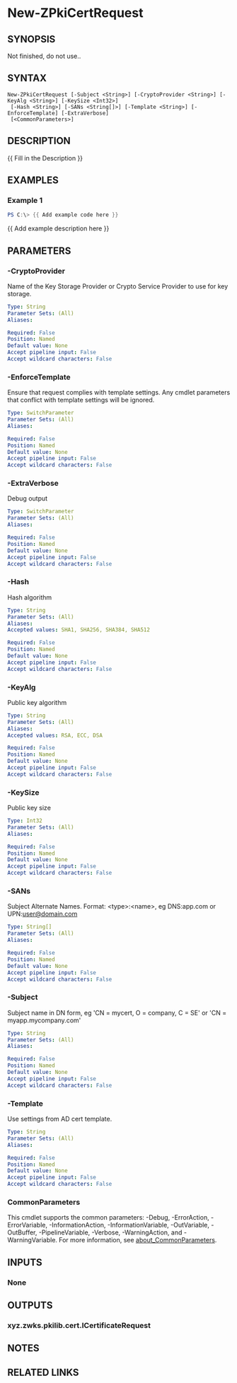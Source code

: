 ﻿---
external help file: PkiCertClient.dll-Help.xml
Module Name: ZPki
online version:
schema: 2.0.0
---

# New-ZPkiCertRequest

## SYNOPSIS
Not finished, do not use..

## SYNTAX

```
New-ZPkiCertRequest [-Subject <String>] [-CryptoProvider <String>] [-KeyAlg <String>] [-KeySize <Int32>]
 [-Hash <String>] [-SANs <String[]>] [-Template <String>] [-EnforceTemplate] [-ExtraVerbose]
 [<CommonParameters>]
```

## DESCRIPTION
{{ Fill in the Description }}

## EXAMPLES

### Example 1
```powershell
PS C:\> {{ Add example code here }}
```

{{ Add example description here }}

## PARAMETERS

### -CryptoProvider
Name of the Key Storage Provider or Crypto Service Provider to use for key storage.

```yaml
Type: String
Parameter Sets: (All)
Aliases:

Required: False
Position: Named
Default value: None
Accept pipeline input: False
Accept wildcard characters: False
```

### -EnforceTemplate
Ensure that request complies with template settings.
Any cmdlet parameters that conflict with template settings will be ignored.

```yaml
Type: SwitchParameter
Parameter Sets: (All)
Aliases:

Required: False
Position: Named
Default value: None
Accept pipeline input: False
Accept wildcard characters: False
```

### -ExtraVerbose
Debug output

```yaml
Type: SwitchParameter
Parameter Sets: (All)
Aliases:

Required: False
Position: Named
Default value: None
Accept pipeline input: False
Accept wildcard characters: False
```

### -Hash
Hash algorithm

```yaml
Type: String
Parameter Sets: (All)
Aliases:
Accepted values: SHA1, SHA256, SHA384, SHA512

Required: False
Position: Named
Default value: None
Accept pipeline input: False
Accept wildcard characters: False
```

### -KeyAlg
Public key algorithm

```yaml
Type: String
Parameter Sets: (All)
Aliases:
Accepted values: RSA, ECC, DSA

Required: False
Position: Named
Default value: None
Accept pipeline input: False
Accept wildcard characters: False
```

### -KeySize
Public key size

```yaml
Type: Int32
Parameter Sets: (All)
Aliases:

Required: False
Position: Named
Default value: None
Accept pipeline input: False
Accept wildcard characters: False
```

### -SANs
Subject Alternate Names.
Format: \<type\>:\<name\>, eg DNS:app.com or UPN:user@domain.com

```yaml
Type: String[]
Parameter Sets: (All)
Aliases:

Required: False
Position: Named
Default value: None
Accept pipeline input: False
Accept wildcard characters: False
```

### -Subject
Subject name in DN form, eg 'CN = mycert, O = company, C = SE' or 'CN = myapp.mycompany.com'

```yaml
Type: String
Parameter Sets: (All)
Aliases:

Required: False
Position: Named
Default value: None
Accept pipeline input: False
Accept wildcard characters: False
```

### -Template
Use settings from AD cert template.

```yaml
Type: String
Parameter Sets: (All)
Aliases:

Required: False
Position: Named
Default value: None
Accept pipeline input: False
Accept wildcard characters: False
```

### CommonParameters
This cmdlet supports the common parameters: -Debug, -ErrorAction, -ErrorVariable, -InformationAction, -InformationVariable, -OutVariable, -OutBuffer, -PipelineVariable, -Verbose, -WarningAction, and -WarningVariable. For more information, see [about_CommonParameters](http://go.microsoft.com/fwlink/?LinkID=113216).

## INPUTS

### None

## OUTPUTS

### xyz.zwks.pkilib.cert.ICertificateRequest

## NOTES

## RELATED LINKS
